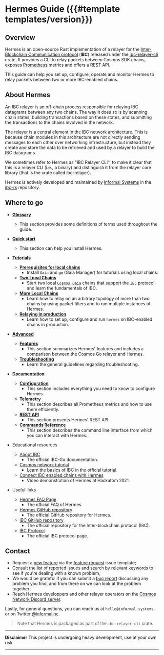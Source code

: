 # Hermes Guide ({{#template templates/version}})

## Overview

Hermes is an open-source Rust implementation of a relayer for the
[Inter-Blockchain Communication protocol](https://ibc.cosmos.network) (**IBC**)
released under the [ibc-relayer-cli](https://crates.io/crates/ibc-relayer-cli)
crate. It provides a CLI to relay packets between Cosmos SDK chains, exposes
[Prometheus](https://prometheus.io/) metrics and offers a REST API.

This guide can help you set up, configure, operate and monitor Hermes to relay
packets between two or more IBC-enabled chains.

## About Hermes

An IBC relayer is an off-chain process responsible for relaying IBC datagrams
between any two chains. The way it does so is by scanning chain states, building
transactions based on these states, and submitting the transactions to the
chains involved in the network.

The relayer is a central element in the IBC network architecture. This is
because chain modules in this architecture are not directly sending messages to
each other over networking infrastructure, but instead they create and store the
data to be retrieved and used by a relayer to build the IBC datagrams.

We sometimes refer to Hermes as "IBC Relayer CLI", to make it clear that this is
a relayer CLI (i.e., a binary) and distinguish it from the relayer core library
(that is the crate called ibc-relayer).

Hermes is actively developed and maintained by
[Informal Systems](https://informal.systems) in the
[ibc-rs](https://github.com/informalsystems/ibc-rs) repository.

## Where to go

*   **[Glossary](./glossary.md)**

    *   This section provides some definitions of terms used throughout the guide.

*   **[Quick start](./quick-start/index.md)**

    *   This section can help you install Hermes.

*   **[Tutorials](./tutorials/index.md)**

    *   **[Prerequisites for local chains](./tutorials/local-chains/index.md)**
        *   Install `Gaia` and `gm` (Gaia Manager) for tutorials using local chains.
    *   **[Two Local Chains](./tutorials/local-chains/index.md)**
        *   Start two local [`Cosmos Gaia`](https://github.com/cosmos/gaia) chains
            that support the `IBC` protocol and learn the fundamentals of IBC.
    *   **[More Local Chains](./tutorials/more-chains/index.md)**
        *   Learn how to relay on an arbitrary topology of more than two chains by
            using packet filters and to run multiple instances of Hermes.
    *   **[Relaying in production](./tutorials/production/index.md)**
        *   Learn how to set up, configure and run `hermes` on IBC-enabled chains in
            production.

*   **[Advanced](./advanced/index.md)**

    *   **[Features](./advanced/features.md)**
        *   This section summarizes Hermes' features and includes a comparison between
            the Cosmos Go relayer and Hermes.
    *   **[Troubleshooting](./advanced/troubleshooting/index.md)**
        *   Learn the general guidelines regarding troubleshooting.

*   **[Documentation](./documentation/index.md)**

    *   **[Configuration](./documentation/configuration/index.md)**
        *   This section includes everything you need to know to configure Hermes.
    *   **[Telemetry](./documentation/telemetry/index.md)**
        *   This section describes all Prometheus metrics and how to use them
            efficiently.
    *   **[REST API](./documentation/rest-api.md)**
        *   This section presents Hermes' REST API.
    *   **[Commands Reference](./documentation/commands/index.md)**
        *   This section describes the command line interface from which you can
            interact with Hermes.

*   Educational resources

    *   [About IBC](https://ibc.cosmos.network/)
        *   The official IBC-Go documentation.
    *   [Cosmos network tutorial](https://tutorials.cosmos.network/academy/4-ibc/what-is-ibc.html#)
        *   Learn the basics of IBC in the official tutorial.
    *   [Connect IBC enabled chains with Hermes](https://www.youtube.com/watch?v=_xQDTj1PcEw\&t=4289s)
        *   Video demonstration of Hermes at Hackatom 2021.

*   Useful links
    *   [Hermes FAQ Page](https://github.com/informalsystems/ibc-rs/discussions/2472)
        *   The official FAQ of Hermes.
    *   [Hermes GitHub repository](https://github.com/informalsystems/ibc-rs)
        *   The official GitHub repository for Hermes.
    *   [IBC GitHub repository](https://github.com/cosmos/ics)
        *   The official repository for the Inter-blockchain protocol (IBC).
    *   [IBC Protocol](https://ibcprotocol.org)
        *   The official IBC protocol page.

## Contact

*   Request a [new feature](#new-feature-request) via the [feature
    request][feature-request] issue template;
*   Consult the [list of reported issues][issues] and search by relevant keywords
    to see if you're dealing with a known problem;
*   We would be grateful if you can submit a [bug report][bug-report] discussing
    any problem you find, and from there on we can look at the problem together;
*   Reach Hermes developpers and other relayer operators on the
    [Cosmos Network Discord server](https://discord.com/invite/cosmosnetwork).

Lastly, for general questions, you can reach us at `hello@informal.systems`, or
on Twitter [@informalinc][twitter].

> Note that Hermes is packaged as part of the `ibc-relayer-cli` crate.

***

**Disclaimer** This project is undergoing heavy development, use at your own
risk.

***

[feature-request]: https://github.com/informalsystems/ibc-rs/issues/new?assignees=&labels=&template=feature-request.md

[bug-report]: https://github.com/informalsystems/ibc-rs/issues/new?assignees=&labels=&template=bug-report.md

[twitter]: https://twitter.com/informalinc

[issues]: https://github.com/informalsystems/ibc-rs/issues
